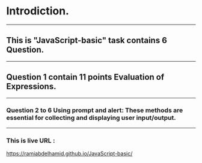 # Introdiction.

---

## This is "JavaScript-basic" task contains 6 Question.

---

## Question 1 contain 11 points Evaluation of Expressions.

---

### Question 2 to 6 Using prompt and alert: These methods are essential for collecting and displaying user input/output.

---

### This is live URL :

https://ramiabdelhamid.github.io/JavaScript-basic/
